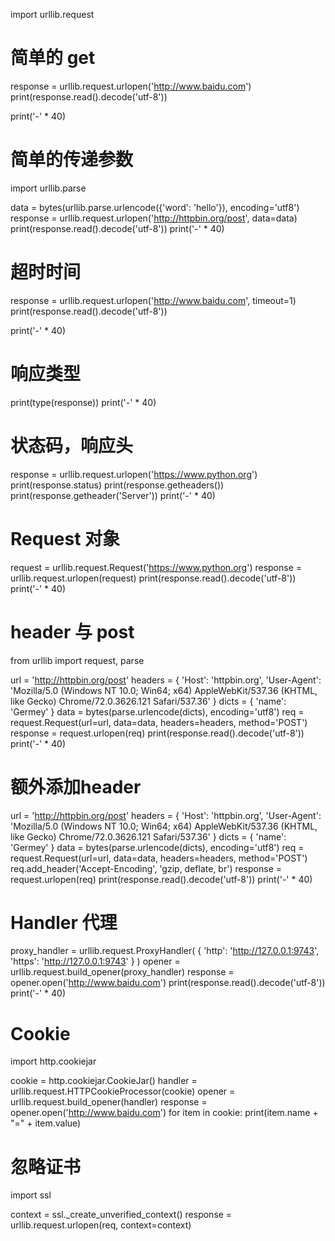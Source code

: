 import urllib.request

# 简单的 get
response = urllib.request.urlopen('http://www.baidu.com')
print(response.read().decode('utf-8'))

print('-' * 40)

# 简单的传递参数
import urllib.parse

data = bytes(urllib.parse.urlencode({'word': 'hello'}), encoding='utf8')
response = urllib.request.urlopen('http://httpbin.org/post', data=data)
print(response.read().decode('utf-8'))
print('-' * 40)

# 超时时间
response = urllib.request.urlopen('http://www.baidu.com', timeout=1)
print(response.read().decode('utf-8'))

print('-' * 40)

# 响应类型
print(type(response))
print('-' * 40)

# 状态码，响应头
response = urllib.request.urlopen('https://www.python.org')
print(response.status)
print(response.getheaders())
print(response.getheader('Server'))
print('-' * 40)

# Request 对象
request = urllib.request.Request('https://www.python.org')
response = urllib.request.urlopen(request)
print(response.read().decode('utf-8'))
print('-' * 40)

# header 与 post
from urllib import request, parse

url = 'http://httpbin.org/post'
headers = {
    'Host': 'httpbin.org',
    'User-Agent': 'Mozilla/5.0 (Windows NT 10.0; Win64; x64) AppleWebKit/537.36 (KHTML, like Gecko) Chrome/72.0.3626.121 Safari/537.36'
}
dicts = {
    'name': 'Germey'
}
data = bytes(parse.urlencode(dicts), encoding='utf8')
req = request.Request(url=url, data=data, headers=headers, method='POST')
response = request.urlopen(req)
print(response.read().decode('utf-8'))
print('-' * 40)

# 额外添加header
url = 'http://httpbin.org/post'
headers = {
    'Host': 'httpbin.org',
    'User-Agent': 'Mozilla/5.0 (Windows NT 10.0; Win64; x64) AppleWebKit/537.36 (KHTML, like Gecko) Chrome/72.0.3626.121 Safari/537.36'
}
dicts = {
    'name': 'Germey'
}
data = bytes(parse.urlencode(dicts), encoding='utf8')
req = request.Request(url=url, data=data, headers=headers, method='POST')
req.add_header('Accept-Encoding', 'gzip, deflate, br')
response = request.urlopen(req)
print(response.read().decode('utf-8'))
print('-' * 40)

# Handler 代理

proxy_handler = urllib.request.ProxyHandler(
    {
        'http': 'http://127.0.0.1:9743',
        'https': 'http://127.0.0.1:9743'
    }
)
opener = urllib.request.build_opener(proxy_handler)
response = opener.open('http://www.baidu.com')
print(response.read().decode('utf-8'))
print('-' * 40)

# Cookie
import http.cookiejar

cookie = http.cookiejar.CookieJar()
handler = urllib.request.HTTPCookieProcessor(cookie)
opener = urllib.request.build_opener(handler)
response = opener.open('http://www.baidu.com')
for item in cookie:
    print(item.name + "=" + item.value)

# 忽略证书
import ssl

context = ssl._create_unverified_context()
response = urllib.request.urlopen(req, context=context)
